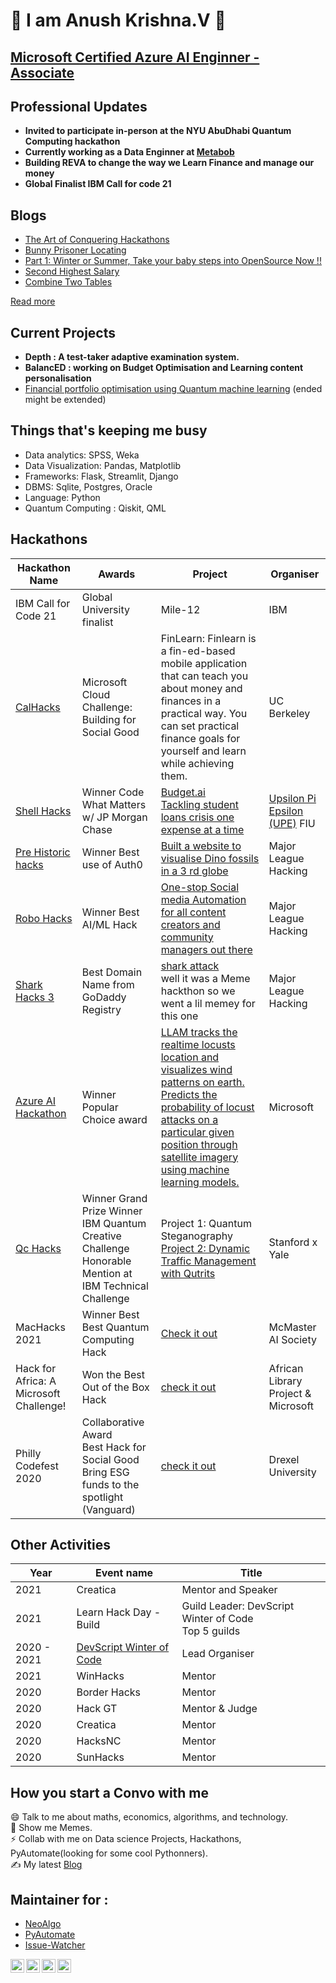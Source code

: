 # :wave:  I am Anush Krishna.V  🔭 
## [Microsoft Certified Azure AI Enginner - Associate](https://www.youracclaim.com/badges/7ea5d096-8519-4887-9312-d9c0909154b5/public_url)

## Professional Updates
- **Invited to participate in-person at the NYU AbuDhabi Quantum Computing hackathon**
- **Currently working as a Data Enginner at [Metabob](https://metabob.com/)**
- **Building REVA to change the way we Learn Finance and manage our money**
- **Global Finalist IBM Call for code 21**

<!-- <a href="https://app.daily.dev/Bot_Crasher"><img src="https://api.daily.dev/devcards/99af062faf71480c871189ad62b082f5.png?r=5yo" width="400" alt="Anush krishna V's Dev Card"/></a> -->

## Blogs
<!-- MEDIUM-STORY-LIST:START -->
- [The Art of Conquering Hackathons](https://anush-venkatakrishna.medium.com/hackathon-the-never-give-up-a-game-ba5fc86d646?source=rss-942249e59fe0------2)
- [Bunny Prisoner Locating](https://anush-venkatakrishna.medium.com/bunny-prisoner-locating-9b5b22c5fce7?source=rss-942249e59fe0------2)
- [Part 1: Winter or Summer, Take your baby steps into OpenSource Now !!](https://anush-venkatakrishna.medium.com/part-1-winter-or-summer-take-your-baby-steps-into-opensource-now-7d661235d7ff?source=rss-942249e59fe0------2)
- [Second Highest Salary](https://anush-venkatakrishna.medium.com/second-highest-salary-b7d4e9069794?source=rss-942249e59fe0------2)
- [Combine Two Tables](https://anush-venkatakrishna.medium.com/combine-two-tables-aaaf224aad31?source=rss-942249e59fe0------2)
<!-- MEDIUM-STORY-LIST:END --> 
[Read more ](https://anush-venkatakrishna.medium.com/)
<br>

<!--- [](https://user-stats.anushkrishnav.vercel.app/api?username=anushkrishnav&show_icons=true&title_color=8fe9e0&icon_color=79ff97&text_color=FFFFFF&theme=dark) --->

## Current Projects
* **Depth : A test-taker adaptive examination system.**
* **BalancED : working on Budget Optimisation and Learning content personalisation**
* [Financial portfolio optimisation using Quantum machine learning](https://qworld.net/qintern-2021/) (ended might be extended)


## Things that's keeping me busy
* Data analytics: SPSS, Weka 
* Data Visualization: Pandas, Matplotlib
* Frameworks: Flask, Streamlit, Django
* DBMS: Sqlite, Postgres, Oracle
* Language: Python
* Quantum Computing : Qiskit, QML
<!---
## Things I plan to Explore in 2021
* C# / Q#
* GraphQl
* MongoDB
* Auth0
* typescript
* serverless
* 
* Apache Spark, Airflow
--->


## Hackathons
| Hackathon Name 	| Awards 	| Project	| Organiser |
|----------------	|--------	|--------------	|------|
|IBM Call for Code 21|Global University finalist|Mile-12|IBM|
| [CalHacks](https://cal-hacks-8.devpost.com/)| Microsoft Cloud Challenge: Building for Social Good|FinLearn: Finlearn is a fin-ed-based mobile application that can teach you about money and finances in a practical way. You can set practical finance goals for yourself and learn while achieving them.|UC Berkeley|
| [Shell Hacks](https://shellhacks2021.devpost.com/)| Winner Code What Matters w/ JP Morgan Chase|[Budget.ai <br>Tackling student loans crisis one expense at a time](https://devpost.com/software/budget-ai) | [Upsilon Pi Epsilon (UPE)](https://upe.cs.fiu.edu/) FIU|
| [Pre Historic hacks](https://prehackstoric.devpost.com/)|Winner Best use of Auth0|[Built a website to visualise Dino fossils in a 3 rd globe](https://devpost.com/software/dinoworld)| Major League Hacking|
|  [Robo Hacks](https://robo-hacks.devpost.com/)              	|  Winner Best AI/ML Hack      	| [One-stop Social media Automation for all content creators and community managers out there](https://devpost.com/software/the-boring-business)             	| Major League Hacking|
|  [Shark Hacks 3](https://sharkhacks3.devpost.com/)              	|  Best Domain Name from GoDaddy Registry      	| [shark attack](https://devpost.com/software/shark-attack-na971c)   <br> well it was a Meme hackthon so we went a lil memey for this one         	| Major League Hacking|
| [Azure AI Hackathon ](https://azureai.devpost.com/)               	|    Winner Popular Choice award    	|    [LLAM tracks the realtime locusts location and visualizes wind patterns on earth. Predicts the probability of locust attacks on a particular given position through satellite imagery using machine learning models.](https://devpost.com/software/l-l-a-m)          	|Microsoft|
|   [Qc Hacks](https://www.quantumcoalition.io/)            	| Winner Grand Prize Winner IBM Quantum Creative Challenge <br> Honorable Mention at IBM Technical Challenge      	| Project 1: Quantum Steganography <br>  [Project 2: Dynamic Traffic Management with Qutrits](https://qc-hacks.herokuapp.com/) |Stanford x Yale|
|  MacHacks 2021               	|    Winner Best Best Quantum Computing Hack    	|     [Check it out](https://devpost.com/software/quantum-computing-submission) | McMaster AI Society |
|    Hack for Africa: A Microsoft Challenge!             	|   Won the Best Out of the Box Hack      	|   [check it out](https://dvp.st/34cy5G1)         	| African Library Project & Microsoft |
|    Philly Codefest 2020            	|     Collaborative Award <br>  Best Hack for Social Good <br> Bring ESG funds to the spotlight (Vanguard)  	|     [check it out](https://devpost.com/software/grow-n-track-u7962v)      	| Drexel University |

## Other Activities
|Year| Event name | Title |
|--|--|--|
|2021|Creatica| Mentor and Speaker|
|2021| Learn Hack Day - Build | Guild Leader: DevScript Winter of Code <br> Top 5 guilds|
|2020 - 2021| [DevScript Winter of Code](https://devscript.tech/woc)| Lead Organiser|
|2021| WinHacks | Mentor|
|2020| Border Hacks| Mentor|
|2020| Hack GT | Mentor & Judge|
|2020|  Creatica| Mentor|
|2020| HacksNC| Mentor|
|2020| SunHacks | Mentor|

## How you start a Convo with me
😄 Talk to me about maths, economics, algorithms, and technology. <br>
🔭 Show me Memes. <br>
⚡ Collab with me on Data science Projects, Hackathons, PyAutomate(looking for some cool Pythonners). <br>
✍️ My latest [Blog](https://anush-venkatakrishna.medium.com/part-1-winter-or-summer-take-your-baby-steps-into-opensource-now-7d661235d7ff)
<br>
## Maintainer for :
* [NeoAlgo](https://github.com/TesseractCoding/NeoAlgo)
* [PyAutomate](https://github.com/anushkrishnav/PyAutomate)
* [Issue-Watcher](https://github.com/TesseractCoding/Issue_Watcher)



<p>
<a href="https://twitter.com/Anush_krishna_v">
  <img align="left" alt="Anush Krishna | Twitter" width="22px" src="https://cdn.jsdelivr.net/npm/simple-icons@v3/icons/twitter.svg" />
</a>
<a href="https://www.linkedin.com/in/anush-krishna-v-8270941a0/">
  <img align="left" alt="Anushkrishna's LinkdeIN" width="22px" src="https://cdn.jsdelivr.net/npm/simple-icons@v3/icons/linkedin.svg" />
</a>
<a href="https://www.instagram.com/__.patronus.__/?hl=en/">
  <img align="left" alt="Anush krishna's Instagram" width="22px" src="https://cdn.jsdelivr.net/npm/simple-icons@v3/icons/instagram.svg" />
</a>
<a href="https://medium.com/@anush.venkatakrishna">
  <img align="left" alt="Anush krishna's Instagram" width="22px" src="https://cdn.jsdelivr.net/npm/simple-icons@3.0.1/icons/medium.svg" />
</a>
</p>


<!--
**anushkrishnav/anushkrishnav** is a ✨ _special_ ✨ repository because its `README.md` (this file) appears on your GitHub profile.

Here are some ideas to get you started:

- 🔭 I’m currently working on ...
- 🌱 I’m currently learning ...
- 👯 I’m looking to collaborate on ...
- 🤔 I’m looking for help with ...
- 💬 Ask me about ...
- 📫 How to reach me: ...
- 😄 Pronouns: ...
- ⚡ Fun fact: ...
-->
